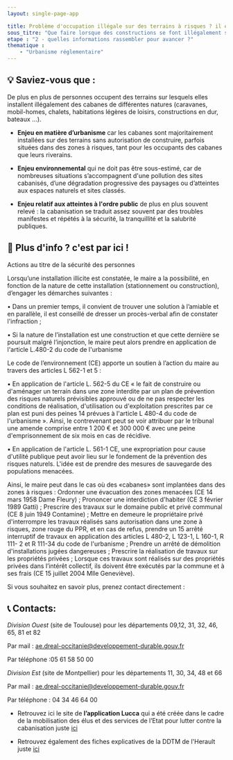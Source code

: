 ```yaml
---
layout: single-page-app

title: Problème d'occupation illégale sur des terrains à risques ? il existe des solutions !
sous_titre: "Que faire lorsque des constructions se font illégalement sur des terrains à risques"
etape : "2 - quelles informations rassembler pour avancer ?"
thematique :
    - "Urbanisme réglementaire"
---
```


## 💡 Saviez-vous que :

De plus en plus de personnes occupent des terrains sur lesquels elles installent illégalement des cabanes de différentes natures (caravanes, mobil-homes, chalets, habitations légères de loisirs, constructions en dur, bateaux …).

- **Enjeu en matière d’urbanisme** car les cabanes sont majoritairement installées sur des terrains sans autorisation de construire, parfois situées dans des zones à risques, tant pour les occupants des cabanes que leurs riverains.


- **Enjeu environnemental** qui ne doit pas être sous-estimé, car de nombreuses situations s’accompagnent d'une pollution des sites cabanisés, d’une dégradation progressive des paysages ou d’atteintes aux espaces naturels et sites classés.


- **Enjeu relatif aux atteintes à l'ordre public** de plus en plus souvent relevé : la cabanisation se traduit assez souvent par des troubles manifestes et répétés à la sécurité, la tranquillité et la salubrité publiques.


## 🚀 Plus d'info ? c'est par ici !

Actions au titre de la sécurité des personnes

Lorsqu’une installation illicite est constatée, le maire a la possibilité, en fonction de la nature de cette installation (stationnement ou construction), d’engager les démarches suivantes :

• Dans un premier temps, il convient de trouver une solution à l’amiable et en parallèle, il est conseillé de dresser un procès-verbal afin de constater l'infraction ;

• Si la nature de l’installation est une construction et que cette dernière se poursuit malgré l’injonction, le maire peut alors prendre en application de l'article L.480-2 du code de l'urbanisme

Le code de l’environnement (CE) apporte un soutien à l’action du maire au travers des articles L 562-1 et 5 :

▪  En application de l'article L. 562-5 du CE « le fait de construire ou d'aménager un terrain dans une zone interdite par un plan de prévention des risques naturels prévisibles approuvé ou de ne pas respecter les conditions de réalisation, d'utilisation ou d'exploitation prescrites par ce plan est puni des peines 14 prévues à l'article L 480-4 du code de l'urbanisme ». Ainsi, le contrevenant peut se voir attribuer par le tribunal une amende comprise entre 1 200 € et 300 000 € avec une peine d'emprisonnement de six mois en cas de récidive.

▪  En application de l'article L. 561-1 CE, une expropriation pour cause d'utilité publique peut avoir lieu sur le fondement de la prévention des risques naturels. L'idée est de prendre des mesures de sauvegarde des populations menacées.

Ainsi, le maire peut dans le cas où des «cabanes» sont implantées dans des zones à risques :
Ordonner une évacuation des zones menacées (CE 14 mars 1958 Dame Fleury) ;  Prononcer une interdiction d'habiter (CE 3 février 1989 Gatti) ;
Prescrire des travaux sur le domaine public et privé communal (CE 8 juin 1949 Contamine) ;
Mettre en demeure le propriétaire privé d'interrompre les travaux réalisés sans autorisation dans une zone à risques, zone rouge du PPR, et en cas de refus, prendre un 15 arrêté interruptif de travaux en application des articles L 480-2, L 123-1, L 160-1, R 111- 2 et R 111-34 du code de l'urbanisme ;
Prendre un arrêté de démolition d'installations jugées dangereuses ;  Prescrire la réalisation de travaux sur les propriétés privées ; Lorsque ces travaux sont réalisés sur des propriétés privées dans l’intérêt collectif, ils doivent être exécutés par la commune et à ses frais (CE 15 juillet 2004 Mlle Geneviève).

Si vous souhaitez en savoir plus, prenez contact directement :

## 📞  Contacts:

*Division Ouest* (site de Toulouse) pour les départements 09,12, 31, 32, 46, 65, 81 et 82

Par mail : ae.dreal-occitanie@developpement-durable.gouv.fr

Par téléphone :05 61 58 50 00

*Division Est* (site de Montpellier) pour les départements 11, 30, 34, 48 et 66

Par mail : ae.dreal-occitanie@developpement-durable.gouv.fr

Par téléphone : 04 34 46 64 00

- Retrouvez ici le site de **l’application Lucca** qui a été créée dans le cadre de la mobilisation des élus et des services de l’Etat pour lutter contre la cabanisation juste [ici](https://numeric-wave.eu/projets/lucca)

- Retrouvez également des fiches explicatives de la DDTM de l'Herault juste [ici](https://www.herault.gouv.fr/content/download/30343/209309/file/Fiches%20cabanisation.pdf)
